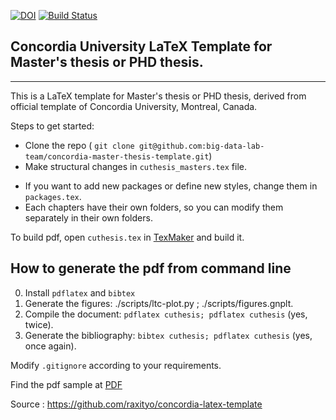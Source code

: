 [![DOI](https://zenodo.org/badge/106060364.svg)](https://zenodo.org/badge/latestdoi/106060364)
[![Build Status](https://travis-ci.org/lalet/concordia-thesis-template.svg?branch=master)](https://travis-ci.org/lalet/concordia-thesis-template)

## Concordia University LaTeX Template for Master's thesis or PHD thesis.   
-------------------------------------------------------------------------   

This is a LaTeX template for Master's thesis or PHD thesis, derived from official template of Concordia University, Montreal, Canada.   
   

Steps to get started:   
- Clone the repo ( `git clone git@github.com:big-data-lab-team/concordia-master-thesis-template.git`)   
- Make structural changes in `cuthesis_masters.tex` file.   
<!-- - Define your constants such as thesis author, department, etc in `constants.tex` file.    -->
- If you want to add new packages or define new styles, change them in `packages.tex`.   
- Each chapters have their own folders, so you can modify them separately in their own folders.   

To build pdf, open `cuthesis.tex` in [TexMaker](http://www.xm1math.net/texmaker/) and build it.   

## How to generate the pdf from command line   
0. Install ```pdflatex``` and ```bibtex```  
1. Generate the figures: ./scripts/ltc-plot.py ; ./scripts/figures.gnplt.
2. Compile the document: ```pdflatex cuthesis; pdflatex cuthesis``` (yes, twice).  
3. Generate the bibliography: ```bibtex cuthesis; pdflatex cuthesis``` (yes, once again).  
 
Modify `.gitignore` according to your requirements.  

Find the pdf sample at [PDF](https://github.com/lalet/concordia-thesis-template/releases)

Source : https://github.com/raxityo/concordia-latex-template  
